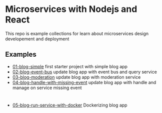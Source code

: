 # Microservices with Nodejs and React 
This repo is example collections for learn about microservices design developement and deployment

## Examples
- [01-blog-simple](01-blog-simple) first starter project with simple blog app
- [02-blog-event-bus](02-blog-event-bus) update blog app with event bus and query service
- [03-blog-moderation](03-blog-moderation) update blog app with moderation service
- [04-blog-handle-with-missing-event](04-blog-handle-with-missing-event) update blog app with handle and manage on service missing event
#
- [05-blog-run-service-with-docker](05-blog-run-service-with-docker) Dockerizing blog app